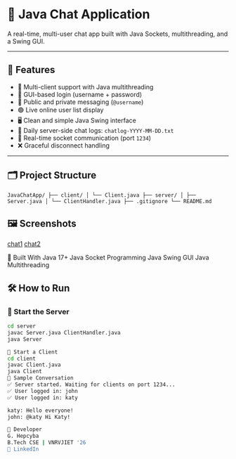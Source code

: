 # 💬 Java Chat Application

A real-time, multi-user chat app built with Java Sockets, multithreading, and a Swing GUI.

---

## 🚀 Features

- 👥 Multi-client support with Java multithreading
- 🔐 GUI-based login (username + password)
- 💬 Public and private messaging (`@username`)
- 🟢 Live online user list display
- 🖥️ Clean and simple Java Swing interface
- 💾 Daily server-side chat logs: `chatlog-YYYY-MM-DD.txt`
- 🔌 Real-time socket communication (port `1234`)
- ❌ Graceful disconnect handling

---

## 🗂️ Project Structure
``JavaChatApp/
├── client/
│ └── Client.java
├── server/
│ ├── Server.java
│ └── ClientHandler.java
├── .gitignore
└── README.md``
## 🖼️ Screenshots

[chat1](https://github.com/user-attachments/assets/dae6276c-7bbf-4227-8a38-6a7e92a1dc56)
[chat2](https://github.com/user-attachments/assets/89c13335-234a-4c54-a4fd-56ca3d8dccd5)

🧰 Built With
Java 17+
Java Socket Programming
Java Swing GUI
Java Multithreading

## 🛠️ How to Run

### 🔁 Start the Server

```bash
cd server
javac Server.java ClientHandler.java
java Server

💬 Start a Client
cd client
javac Client.java
java Client
📸 Sample Conversation
✅ Server started. Waiting for clients on port 1234...
✅ User logged in: john
✅ User logged in: katy

katy: Hello everyone!
john: @katy Hi Katy!

👤 Developer
G. Hepcyba
B.Tech CSE | VNRVJIET '26
🔗 LinkedIn

